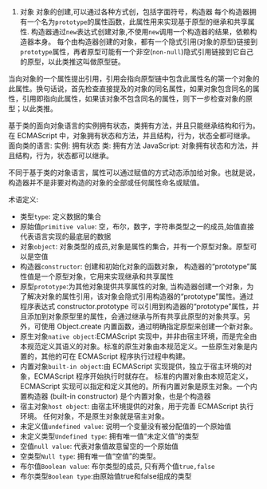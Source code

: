 1. 对象
对象的创建,可以通过各种方式创，包括字面符号，构造器
每个构造器拥有一个名为`prototype`的属性函数，此属性用来实现基于原型的继承和共享属性.
构造器通过`new`表达式创建对象,不使用`new`调用一个构造器的结果，依赖构造器本身。
每个由构造器创建的对象，都有一个隐式引用(对象的原型)链接到`prototype`属性，再者原型可能有一个非空(`non-null`)隐式引用链接到它自己的原型，以此类推这叫做原型链。

当向对象的一个属性提出引用，引用会指向原型链中包含此属性名的第一个对象的此属性。换句话说，首先检查直接提及的对象的同名属性，如果对象包含同名的属性，引用即指向此属性，如果该对象不包含同名的属性，则下一步检查对象的原型；以此类推。

基于类的面向对象语言的实例拥有状态，类拥有方法，并且只能继承结构和行为。在 ECMAScript 中，对象拥有状态和方法，并且结构，行为，状态全都可继承。
面向类的语言:
实例: 拥有状态
类: 拥有方法
JavaScript:
对象拥有状态和方法，并且结构，行为，状态都可以继承。

不同于基于类的对象语言，属性可以通过赋值的方式动态添加给对象。也就是说，构造器并不是非要对构造的对象的全部或任何属性命名或赋值。

术语定义:
- 类型`type`: 定义数据的集合
- 原始值`primitive value`: 空，布尔，数字，字符串类型之一的成员,始值直接代表语言实现的最底层的数据
- 对象`object`: 对象类型的成员,对象是属性的集合，并有一个原型对象。原型可以是空值
- 构造器`constructor`: 创建和初始化对象的函数对象，  构造器的“prototype”属性值是一个原型对象，它用来实现继承和共享属性
- 原型`prototype`:为其他对象提供共享属性的对象, 当构造器创建一个对象，为了解决对象的属性引用，该对象会隐式引用构造器的“prototype”属性。通过程序表达式 constructor.prototype 可以引用到构造器的“prototype”属性，并且添加到对象原型里的属性，会通过继承与所有共享此原型的对象共享。另外，可使用 Object.create 内置函数，通过明确指定原型来创建一个新对象。
- 原生对象`native object`:ECMAScript 实现中，并非由宿主环境，而是完全由本规范定义其语义的对象。标准的原生对象由本规范定义。一些原生对象是内置的，其他的可在 ECMAScript 程序执行过程中构建。
- 内置对象`built-in object`:由 ECMAScript 实现提供，独立于宿主环境的对象，ECMAScript 程序开始执行时就存在。 标准的内置对象由本规范定义，ECMAScript 实现可以指定和定义其他的。所有内置对象是原生对象。一个内置构造器 (built-in constructor) 是个内置对象，也是个构造器
- 宿主对象`host object`: 由宿主环境提供的对象，用于完善 ECMAScript 执行环境。 任何对象，不是原生对象就是宿主对象。
- 未定义值`undefined value`: 说明一个变量没有被分配值的一个原始值
- 未定义类型`Undefined type`: 拥有唯一值“未定义值”的类型
- 空值`null value`: 代表对象值故意留空的一个原始值
- 空类型`Null type`:  拥有唯一值“空值”的类型。
- 布尔值`Boolean value`: 布尔类型的成员, 只有两个值`true,false`
- 布尔类型`Boolean type`:由原始值true和false组成的类型
